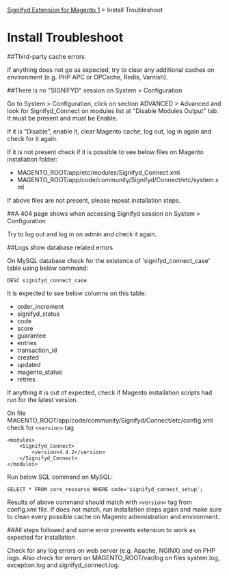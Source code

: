 [Signifyd Extension for Magento 1](../README.md) > Install Troubleshoot

# Install Troubleshoot

##Third-party cache errors

If anything does not go as expected, try to clear any additional caches on environment (e.g. PHP APC or OPCache, Redis, Varnish).

##There is no "SIGNIFYD" session on System > Configuration

Go to System > Configuration, click on section ADVANCED > Advanced and look for Signifyd_Connect on modules list at "Disable Modules Output" tab. It must be present and must be Enable.

If it is "Disable", enable it, clear Magento cache, log out, log in again and check for it again.

If it is not present check if it is possible to see below files on Magento installation folder:
- MAGENTO_ROOT/app/etc/modules/Signifyd_Connect.xml
- MAGENTO_ROOT/app/code/community/Signifyd/Connect/etc/system.xml

If above files are not present, please repeat installation steps.

##A 404 page shows when accessing Signifyd session on System > Configuration

Try to log out and log in on admin and check it again.

##Logs show database related errors

On MySQL database check for the existence of 'signifyd_connect_case' table using below command:

```
DESC signifyd_connect_case
```

It is expected to see below columns on this table:
- order_increment
- signifyd_status
- code
- score
- guarantee
- entries
- transaction_id
- created
- updated
- magento_status
- retries

If anything it is out of expected, check if Magento installation scripts had run for the latest version. 

On file MAGENTO_ROOT/app/code/community/Signifyd/Connect/etc/config.xml check for `<version>` tag

```
<modules>
    <Signifyd_Connect>
        <version>4.4.2</version>
    </Signifyd_Connect>
</modules>
```

Run below SQL command on MySQL:

```
SELECT * FROM core_resource WHERE code='signifyd_connect_setup';
```

Results of above command should match with `<version>` tag from config.xml file. If does not match, run installation steps again and make sure to clean every possible cache on Magento administration and environment.

##All steps followed and some error prevents extension to work as expected for installation

Check for any log errors on web server (e.g. Apache, NGINX) and on PHP logs. Also check for errors on MAGENTO_ROOT/var/log on files system.log, exception.log and signifyd_connect.log.